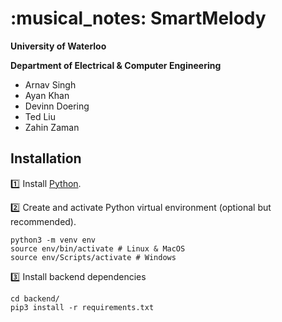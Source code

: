 # :musical_notes: SmartMelody

**University of Waterloo**

**Department of Electrical & Computer Engineering**

- Arnav Singh
- Ayan Khan
- Devinn Doering
- Ted Liu
- Zahin Zaman

## Installation

:one: Install [Python](https://www.python.org/).

:two: Create and activate Python virtual environment (optional but recommended).

```
python3 -m venv env
source env/bin/activate # Linux & MacOS
source env/Scripts/activate # Windows
```

:three: Install backend dependencies

```
cd backend/
pip3 install -r requirements.txt
```
